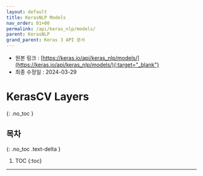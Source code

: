 ```yaml
---
layout: default
title: KerasNLP Models
nav_order: 01+00
permalink: /api/keras_nlp/models/
parent: KerasNLP
grand_parent: Keras 3 API 문서
---
```


* 원본 링크 : [https://keras.io/api/keras_nlp/models/](https://keras.io/api/keras_nlp/models/){:target="_blank"}
* 최종 수정일 : 2024-03-29

# KerasCV Layers
{: .no_toc }

## 목차
{: .no_toc .text-delta }

1. TOC
{:toc}

---
